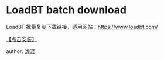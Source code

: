 # LoadBT batch download

LoadBT 批量复制下载链接，适用网站：https://www.loadbt.com/

[【点击安装】](https://userscript.firefoxcn.net/js/LoadBT_batch_download.user.js)

author: 泷涯
